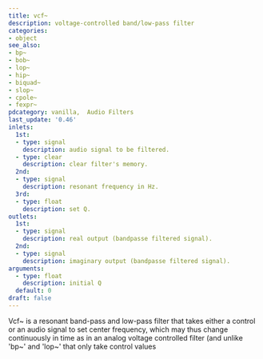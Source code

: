 ```yaml
---
title: vcf~
description: voltage-controlled band/low-pass filter
categories:
- object
see_also:
- bp~
- bob~
- lop~
- hip~
- biquad~
- slop~
- cpole~
- fexpr~
pdcategory: vanilla,  Audio Filters
last_update: '0.46'
inlets:
  1st:
  - type: signal
    description: audio signal to be filtered.
  - type: clear
    description: clear filter's memory.
  2nd:
  - type: signal
    description: resonant frequency in Hz.
  3rd:
  - type: float
    description: set Q.
outlets:
  1st:
  - type: signal
    description: real output (bandpasse filtered signal). 
  2nd:
  - type: signal
    description: imaginary output (bandpasse filtered signal).
arguments:
  - type: float
    description: initial Q 
  default: 0
draft: false
---
```

Vcf~ is a resonant band-pass and low-pass filter that takes either a control or an audio signal to set center frequency, which may thus change continuously in time as in an analog voltage controlled filter (and unlike 'bp~' and 'lop~' that only take control values
